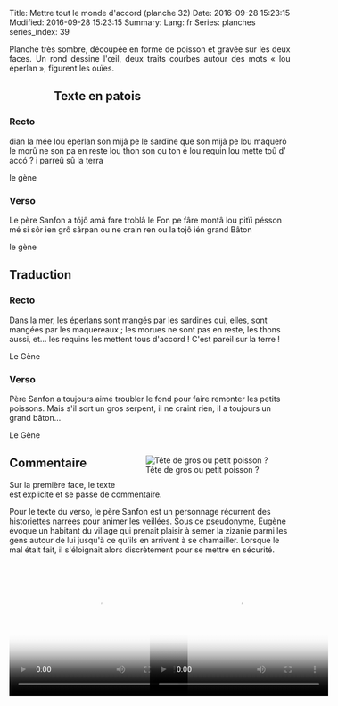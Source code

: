 Title: Mettre tout le monde d'accord (planche 32)
Date: 2016-09-28 15:23:15
Modified: 2016-09-28 15:23:15
Summary: 
Lang: fr
Series: planches
series_index: 39

<p style="text-align:justify;">Planche très sombre, découpée en forme
de poisson et gravée sur les deux faces. Un rond dessine l'œil, deux
traits courbes autour des mots « lou éperlan », figurent les
ouïes.</p>

<figure class="image-block" style="float: left;">
  <img alt="" src="{static}/images/planche_32.png">
  <figcaption style="max-width: 152px"></figcaption>
</figure>

<figure class="image-block" style="float: right;">
  <img alt="" src="{static}/images/planche_32_verso.png">
  <figcaption style="max-width: 154px"></figcaption>
</figure>


## Texte en patois

### Recto

dian la mée lou éperlan son mijâ pe le sardïne que son mijâ pe lou
maquerô le morû ne son pa en reste lou thon son ou ton é lou requin
lou mette toû d’ accó ? i parreû sû la terra

le gène

### Verso

Le père Sanfon a tójô amâ fare troblâ le Fon pe fâre montâ lou pitïi
pésson mé si sôr ien grô sârpan ou ne crain ren ou la tojô ién grand
Bâton

le gène

## Traduction

### Recto

Dans la mer, les éperlans sont mangés par les sardines qui, elles,
sont mangées par les maquereaux ; les morues ne sont pas en reste, les
thons aussi, et… les requins les mettent tous d'accord !  C'est pareil
sur la terre !

Le Gène

### Verso

Père Sanfon a toujours aimé troubler le fond pour faire remonter les
petits poissons. Mais s'il sort un gros serpent, il ne craint rien, il
a toujours un grand bâton…

Le Gène

<figure class="image-block" style="float: right;">
  <img alt="Tête de gros ou petit poisson ?" src="{static}/images/planche_32_dessin.png">
  <figcaption style="max-width: 250px">Tête de gros ou petit poisson ?</figcaption>
</figure>

## Commentaire

Sur la première face, le texte est explicite et se passe de commentaire.

Pour le texte du verso, le père Sanfon est un personnage récurrent des
historiettes narrées pour animer les veillées. Sous ce pseudonyme,
Eugène évoque un habitant du village qui prenait plaisir à semer la
zizanie parmi les gens autour de lui jusqu'à ce qu'ils en arrivent à
se chamailler. Lorsque le mal était fait, il s'éloignait alors
discrètement pour se mettre en sécurité.

<div style="display: table; clear: both;"></div>

<div>
<div style="float: left; width: 50%;">
<video width="320" height="240" controls
  poster="{static}/images/thumbnails/video_32.jpg">
  <source src="https://d1njpgd0ygatdn.cloudfront.net/video_32.mp4" type="video/mp4">
</video>
</div>

<div style="float: left; width: 50%;">
<video width="320" height="240" controls
  poster="{static}/images/thumbnails/video_32bis.jpg">
  <source src="https://d1njpgd0ygatdn.cloudfront.net/video_32bis.mp4" type="video/mp4">
</video>
</div>
</div>
